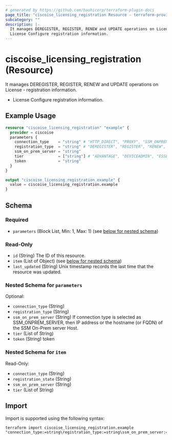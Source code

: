```yaml
---
# generated by https://github.com/hashicorp/terraform-plugin-docs
page_title: "ciscoise_licensing_registration Resource - terraform-provider-ciscoise"
subcategory: ""
description: |-
  It manages DEREGISTER, REGISTER, RENEW and UPDATE operations on License - registration information.
  License Configure registration information.
---
```


# ciscoise_licensing_registration (Resource)

It manages DEREGISTER, REGISTER, RENEW and UPDATE operations on License - registration information.

- License Configure registration information.

## Example Usage

```terraform
resource "ciscoise_licensing_registration" "example" {
  provider = ciscoise
  parameters {
    connection_type    = "string" # "HTTP_DIRECT", "PROXY", "SSM_ONPREM_SERVER", "TRANSPORT_GATEWAY"
    registration_type  = "string" # "DEREGISTER", "REGISTER", "RENEW", "UPDATE"
    ssm_on_prem_server = "string"
    tier               = ["string"] # "ADVANTAGE", "DEVICEADMIN", "ESSENTIAL", "PREMIER", "VM"
    token              = "string"
  }
}

output "ciscoise_licensing_registration_example" {
  value = ciscoise_licensing_registration.example
}
```

<!-- schema generated by tfplugindocs -->
## Schema

### Required

- `parameters` (Block List, Min: 1, Max: 1) (see [below for nested schema](#nestedblock--parameters))

### Read-Only

- `id` (String) The ID of this resource.
- `item` (List of Object) (see [below for nested schema](#nestedatt--item))
- `last_updated` (String) Unix timestamp records the last time that the resource was updated.

<a id="nestedblock--parameters"></a>
### Nested Schema for `parameters`

Optional:

- `connection_type` (String)
- `registration_type` (String)
- `ssm_on_prem_server` (String) If connection type is selected as SSM_ONPREM_SERVER, then  IP address or the hostname (or FQDN) of the SSM On-Prem server Host.
- `tier` (List of String)
- `token` (String) token


<a id="nestedatt--item"></a>
### Nested Schema for `item`

Read-Only:

- `connection_type` (String)
- `registration_state` (String)
- `ssm_on_prem_server` (String)
- `tier` (List of String)

## Import

Import is supported using the following syntax:

```shell
terraform import ciscoise_licensing_registration.example "connection_type:=string\registration_type:=string\ssm_on_prem_server:=string\tier:=string"
```
